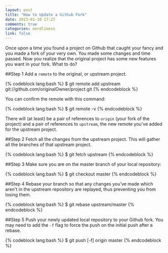 ```yaml
---
layout: post
title: "How to Update a Github Fork"
date: 2013-01-10 17:27
comments: true
categories: nerdliness
link: false
---
```

Once upon a time you found a project on Github that caught your fancy and you made a fork of your very own. You made some changes and time passed. Now you realize that the original project has some new features you want in your fork. What to do?

##Step 1
Add a `remote` to the original, or upstream project.

{% codeblock lang:bash %}
$ git remote add upstream git://github.com/originalOwner/project.git
{% endcodeblock %}

You can confirm the remote with this command:

{% codeblock lang:bash %}
$ git remote -v
{% endcodeblock %}

There will (at least) be a pair of references to `origin` (your fork of the project) and a pair of references to `upstream`, the new remote you've added for the upstream project.

##Step 2
Fetch all the changes from the upstream project. This will gather all the branches of that upstream project.

{% codeblock lang:bash %}
$ git fetch upstream
{% endcodeblock %}

##Step 3
Make sure you are on the master branch of your local repository:

{% codeblock lang:bash %}
$ git checkout master
{% endcodeblock %}

##Step 4
Rebase your branch so that any changes you've made which aren't in the upstream repository are replayed, thus preventing you from losing them.

{% codeblock lang:bash %}
$ git rebase upstream/master
{% endcodeblock %}

##Step 5
Push your newly updated local repository to your Github fork. You may need to add the `-f` flag to force the push on the initial push after a rebase.

{% codeblock lang:bash %}
$ git push [-f] origin master
{% endcodeblock %}
